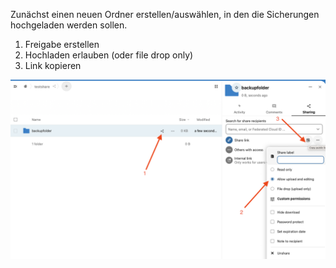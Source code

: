 Zunächst einen neuen Ordner erstellen/auswählen, in den die Sicherungen hochgeladen werden sollen.
1. Freigabe erstellen
2. Hochladen erlauben (oder file drop only)
3. Link kopieren

<img src="Nextcloud.png" width="900">